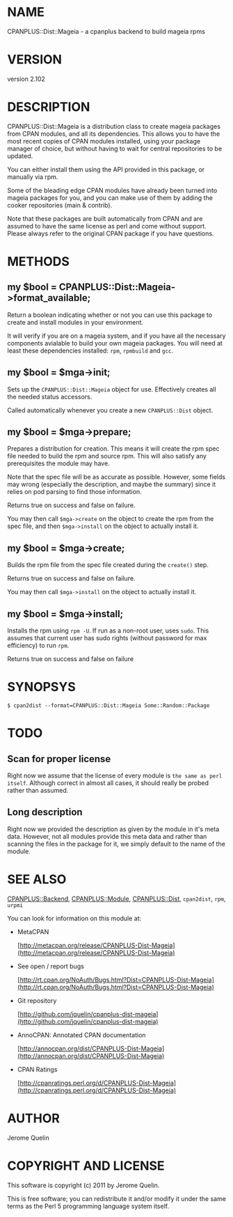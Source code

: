 # NAME

CPANPLUS::Dist::Mageia - a cpanplus backend to build mageia rpms

# VERSION

version 2.102

# DESCRIPTION

CPANPLUS::Dist::Mageia is a distribution class to create mageia packages
from CPAN modules, and all its dependencies. This allows you to have
the most recent copies of CPAN modules installed, using your package
manager of choice, but without having to wait for central repositories
to be updated.

You can either install them using the API provided in this package, or
manually via rpm.

Some of the bleading edge CPAN modules have already been turned into
mageia packages for you, and you can make use of them by adding the
cooker repositories (main & contrib).

Note that these packages are built automatically from CPAN and are
assumed to have the same license as perl and come without support.
Please always refer to the original CPAN package if you have questions.

# METHODS

## my $bool = CPANPLUS::Dist::Mageia->format\_available;

Return a boolean indicating whether or not you can use this package to
create and install modules in your environment.

It will verify if you are on a mageia system, and if you have all the
necessary components avialable to build your own mageia packages. You
will need at least these dependencies installed: `rpm`, `rpmbuild` and
`gcc`.

## my $bool = $mga->init;

Sets up the `CPANPLUS::Dist::Mageia` object for use. Effectively creates
all the needed status accessors.

Called automatically whenever you create a new `CPANPLUS::Dist` object.

## my $bool = $mga->prepare;

Prepares a distribution for creation. This means it will create the rpm
spec file needed to build the rpm and source rpm. This will also satisfy
any prerequisites the module may have.

Note that the spec file will be as accurate as possible. However, some
fields may wrong (especially the description, and maybe the summary)
since it relies on pod parsing to find those information.

Returns true on success and false on failure.

You may then call `$mga->create` on the object to create the rpm
from the spec file, and then `$mga->install` on the object to
actually install it.

## my $bool = $mga->create;

Builds the rpm file from the spec file created during the `create()`
step.

Returns true on success and false on failure.

You may then call `$mga->install` on the object to actually install it.

## my $bool = $mga->install;

Installs the rpm using `rpm -U`. If run as a non-root user, uses
`sudo`. This assumes that current user has sudo rights (without
password for max efficiency) to run `rpm`.

Returns true on success and false on failure

# SYNOPSYS

    $ cpan2dist --format=CPANPLUS::Dist::Mageia Some::Random::Package

# TODO

## Scan for proper license

Right now we assume that the license of every module is `the same
as perl itself`. Although correct in almost all cases, it should
really be probed rather than assumed.

## Long description

Right now we provided the description as given by the module in it's
meta data. However, not all modules provide this meta data and rather
than scanning the files in the package for it, we simply default to the
name of the module.

# SEE ALSO

[CPANPLUS::Backend](https://metacpan.org/pod/CPANPLUS::Backend), [CPANPLUS::Module](https://metacpan.org/pod/CPANPLUS::Module), [CPANPLUS::Dist](https://metacpan.org/pod/CPANPLUS::Dist),
`cpan2dist`, `rpm`, `urpmi`

You can look for information on this module at:

- MetaCPAN

    [http://metacpan.org/release/CPANPLUS-Dist-Mageia](http://metacpan.org/release/CPANPLUS-Dist-Mageia)

- See open / report bugs

    [http://rt.cpan.org/NoAuth/Bugs.html?Dist=CPANPLUS-Dist-Mageia](http://rt.cpan.org/NoAuth/Bugs.html?Dist=CPANPLUS-Dist-Mageia)

- Git repository

    [http://github.com/jquelin/cpanplus-dist-mageia](http://github.com/jquelin/cpanplus-dist-mageia)

- AnnoCPAN: Annotated CPAN documentation

    [http://annocpan.org/dist/CPANPLUS-Dist-Mageia](http://annocpan.org/dist/CPANPLUS-Dist-Mageia)

- CPAN Ratings

    [http://cpanratings.perl.org/d/CPANPLUS-Dist-Mageia](http://cpanratings.perl.org/d/CPANPLUS-Dist-Mageia)

# AUTHOR

Jerome Quelin

# COPYRIGHT AND LICENSE

This software is copyright (c) 2011 by Jerome Quelin.

This is free software; you can redistribute it and/or modify it under
the same terms as the Perl 5 programming language system itself.
